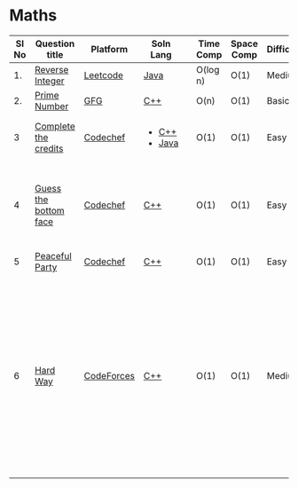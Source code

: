 # Maths

| Sl No | Question title | Platform                            | Soln Lang |   | Time Comp | Space Comp | Difficulty |    | Approach |
| --     | ---     |   ------                            | ---       |-- | ---       | ---        | ----       | -- | ---------|
|  1.    | [Reverse Integer](https://leetcode.com/problems/reverse-integer/)       | [Leetcode](https://github.com/C-a-thing/Code-Insight/blob/main/Leetcode/leetcodeQuestions.md) | [Java](https://github.com/C-a-thing/Code-Insight/blob/main/Leetcode/Maths/java/Reverse%20Integer.java)       |  | O(log n)       | O(1)        | Medium       |  |     |
| 2.    | [Prime Number](https://practice.geeksforgeeks.org/problems/prime-number2314/1/?page=1&difficulty[]=-1&category[]=Mathematical&sortBy=submissions)       | [GFG ](/GFG/GFGQuestions.md)   | [C++](https://github.com/C-a-thing/Code-Insight/blob/main/GFG/Maths/C%2B%2B/Prime%20Number.cpp) |  | O(n)        | O(1)       |Basic    | | Brute Force|
| 3     | [Complete the credits ](https://www.codechef.com/problems/CREDITS)|[Codechef](https://github.com/C-a-thing/Code-Insight/blob/main/CodeChef/codechefQuestions.md)|<ul><li>[C++](https://github.com/C-a-thing/Code-Insight/blob/main/CodeChef/Maths/C%2B%2B/Complete%20the%20credits.cpp)</li><li>[Java](https://github.com/C-a-thing/Code-Insight/blob/main/CodeChef/Maths/JAVA/Complete%20the%20credits.java)</li> </ul> | | O(1)  |  O(1)   | Easy |  | Using of proper **if-else** conditions |
| 4    | [Guess the bottom face ](https://www.codechef.com/problems/BOTTOM)|[Codechef](https://github.com/C-a-thing/Code-Insight/blob/main/CodeChef/codechefQuestions.md)|[C++](https://github.com/C-a-thing/Code-Insight/blob/main/CodeChef/Maths/C%2B%2B/Guess%20the%20bottom%20face.cpp) | |O(1)  |  O(1)   | Easy |  | <ol><li>Subtract the given value from 7</li> <li>print the value</li></ol> |
| 5    | [Peaceful Party](https://www.codechef.com/problems/MAYOR_PARTY)|[Codechef](https://github.com/C-a-thing/Code-Insight/blob/main/CodeChef/codechefQuestions.md)|[C++](https://github.com/C-a-thing/Code-Insight/blob/main/CodeChef/Maths/C%2B%2B/Peaceful%20Party%20.cpp)  | | O(1)  |  O(1)   | Easy |  |Arithmetic Operation |
| 6    | [Hard Way](https://codeforces.com/contest/1642/problem/A)   | [CodeForces](https://github.com/C-a-thing/Code-Insight/blob/main/CodeForces/codeforcesQuestions.md)| [C++](https://github.com/C-a-thing/Code-Insight/blob/main/CodeForces/Maths/C%2B%2B/Hard%20Way.cpp) |     |O(1) | O(1)      |  Medium     | | &nbsp;&nbsp; co-ordinates(x,y) <br><li>If Any two point has same y values and the third one has less value than the other two then print the difference of the x values(which has the same y values)</li><li>Otherwise: print"0"</li>|

